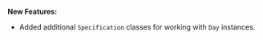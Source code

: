 **New Features:**

* Added additional ```Specification``` classes for working with ```Day``` instances.